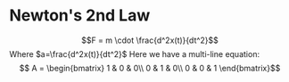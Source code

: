 # Newton's 2nd Law

$$F = m \cdot \frac{d^2x(t)}{dt^2}$$
Where $a=\frac{d^2x(t)}{dt^2}$
Here we have a multi-line equation:
$$
A = \begin{bmatrix}
1 & 0 & 0\\
0 & 1 & 0\\
0 & 0 & 1
\end{bmatrix}$$